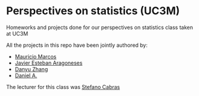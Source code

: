 # Perspectives on statistics (UC3M)

Homeworks and projects done for our perspectives on statistics class taken at UC3M

All the projects in this repo have been jointly authored by:

- [Mauricio Marcos](https://github.com/MauMau93)
- [Javier Esteban Aragoneses](https://github.com/JavierEA1)
- [Danyu Zhang](https://github.com/danyuz)
- [Daniel A.](https://github.com/dreth)

The lecturer for this class was [Stefano Cabras](https://portal.uc3m.es/portal/page/portal/dpto_estadistica/personal/Stefano_Cabras)
